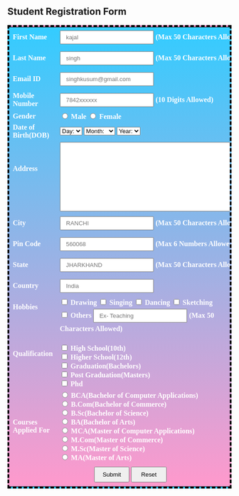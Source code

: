 
<html>
<head>
<title>Student Registration Form </title>
<style>
   
h2{
 font-family: Sans-serif; 
 font-size: 24px;     
 font-style: normal; 
 font-weight: bold; 
 color: red;
 text-align: center; 
 text-decoration: underline
}
table{
 font-family: verdana; 
 color:white; 
 font-size: 16px; 
 font-style: normal;
 font-weight: bold;
 background: linear-gradient(to bottom, #33ccff 0%, #ff99cc 100%);  
 border-collapse: collapse; 
 border: 4px solid #000000;
 border-style: dashed;
  
}
table.inner{
 border: 10px
}
input[type=text], input[type=email], input[type=number]{
 width: 50%;
 padding: 6px 12px;
 margin: 5px 0;
 box-sizing: border-box;
}
input[type=submit], input[type=reset]{
 width: 15%;
 padding: 8px 12px;
 margin: 5px 0;
 box-sizing: border-box;
}
</style>
</head>
<body>
<h2>Student Registration Form </h3>
<table align="center" cellpadding = "10">
<!--------------------- First Name ------------------------------------------>
<tr>
<td>First Name</td>
<td><input type="text" name="FirstName" maxlength="50" placeholder="kajal" />
(Max 50 Characters Allowed)
</td>
</tr>
<!------------------------ Last Name --------------------------------------->
<tr>
<td>Last Name</td>
<td><input type="text" name="LastName" maxlength="50" placeholder="singh"/>
(Max 50 Characters Allowed)
</td>
</tr>
<!-------------------------- Email ID ------------------------------------->
<tr>
<td>Email ID</td>
<td><input type="email" name="EmailID" maxlength="100" placeholder="singhkusum@gmail.com"/></td>
</tr>
<!-------------------------- Mobile Number ------------------------------------->
<tr>
<td>Mobile Number</td>
<td>
<input type="text" name="MobileNumber" maxlength="10" placeholder="7842xxxxxx"/>
(10 Digits Allowed)
</td>
</tr>
<!---------------------- Gender ------------------------------------->
<tr>
<td>Gender</td>
<td>
<input type="radio" name="Gender" value="Male" />
Male
<input type="radio" name="Gender" value="Female" />
Female
</td>
</tr>
<!--------------------------Date Of Birth----------------------------------->
<tr>
<td>Date of Birth(DOB)</td>
<td>
<select name="BirthDay" id="Birthday_Day">
<option value="-1">Day:</option>
<option value="1">1</option>
<option value="2">2</option>
<option value="3">3</option>
<option value="4">4</option>
<option value="5">5</option>
<option value="6">6</option>
<option value="7">7</option>
<option value="8">8</option>
<option value="9">9</option>
<option value="10">10</option>
<option value="11">11</option>
<option value="12">12</option>
<option value="13">13</option>
<option value="14">14</option>
<option value="15">15</option>
<option value="16">16</option>
<option value="17">17</option>
<option value="18">18</option>
<option value="19">19</option>
<option value="20">20</option>
<option value="21">21</option>
<option value="22">22</option>
<option value="23">23</option>
<option value="24">24</option>
<option value="25">25</option>
<option value="26">26</option>
<option value="27">27</option>
<option value="28">28</option>
<option value="29">29</option>
<option value="30">30</option>
<option value="31">31</option>
</select>
<select name="BirthdayMonth" id="Birthday_Month">
<option value="-1">Month:</option>
<option value="January">Jan(1)</option>
<option value="February">Feb(2)</option>
<option value="March">Mar(3)</option>
<option value="April">Apr(4)</option>
<option value="May">May(5)</option>
<option value="June">Jun(6)</option>
<option value="July">Jul(7)</option>
<option value="August">Aug(8)</option>
<option value="September">Sep(9)</option>
<option value="October">Oct(10)</option>
<option value="November">Nov(11)</option>
<option value="December">Dec(12)</option>
</select>
<select name="BirthdayYear" id="Birthday_Year">
<option value="-1">Year:</option>
<option value="2019">2019</option>
<option value="2018">2018</option>
<option value="2017">2017</option>
<option value="2016">2016</option>
<option value="2015">2015</option>
<option value="2014">2014</option>
<option value="2013">2013</option>
<option value="2012">2012</option>
<option value="2011">2011</option>
<option value="2010">2010</option>
<option value="2009">2009</option>
<option value="2008">2008</option>
<option value="2007">2007</option>
<option value="2006">2006</option>
<option value="2005">2005</option>
<option value="2004">2004</option>
<option value="2003">2003</option>
<option value="2002">2002</option>
<option value="2001">2001</option>
<option value="2000">2000</option>
<option value="1999">1999</option>
<option value="1998">1998</option>
<option value="1997">1997</option>
<option value="1996">1996</option>
<option value="1995">1995</option>
<option value="1994">1994</option>
<option value="1993">1993</option>
<option value="1992">1992</option>
<option value="1991">1991</option>
<option value="1990">1990</option>
<option value="1989">1989</option>
<option value="1988">1988</option>
<option value="1987">1987</option>
<option value="1986">1986</option>
<option value="1985">1985</option>
<option value="1984">1984</option>
<option value="1983">1983</option>
<option value="1982">1982</option>
<option value="1981">1981</option>
<option value="1980">1980</option>
</select>
</td>
</tr>
<!------------------------- Address ---------------------------------->
<tr>
<td>Address<br /><br /><br /></td>
<td><textarea name="Address" rows="10" cols="50"></textarea></td>
</tr>
<!-------------------------- City ------------------------------------->
<tr>
<td>City</td>
<td><input type="text" name="City" maxlength="50" placeholder="RANCHI"/>
(Max 50 Characters Allowed)
</td>
</tr>
<!----- -------------------- Pin Code-------------------------------------->
<tr>
<td>Pin Code</td>
<td><input type="Number" name="PinCode" maxlength="6" placeholder="560068"/>
(Max 6 Numbers Allowed)
</td>
</tr>
<!---------------------------- State ----------------------------------->
<tr>
<td>State</td>
<td><input type="text" name="State" maxlength="50" placeholder="JHARKHAND"/>
(Max 50 Characters Allowed)
</td>
</tr>
<!------------------------------ Country --------------------------------->
<tr>
<td>Country</td>
<td><input type="text" name="Country" placeholder="India" /></td>
</tr>
<!------------------------- Hobbies -------------------------------------->
<tr>
<td>Hobbies <br /><br /><br /></td>
<td>
<input type="checkbox" name="HobbyDrawing" value="Drawing" />
Drawing
<input type="checkbox" name="HobbySinging" value="Singing" />
Singing
<input type="checkbox" name="HobbyDancing" value="Dancing" />
Dancing
<input type="checkbox" name="HobbyCooking" value="Cooking" />
Sketching
<br />
<input type="checkbox" name="HobbyOther" value="Other">
Others
<input type="text" name="Other_Hobby" maxlength="50" placeholder="Ex- Teaching" />
(Max 50 Characters Allowed)
</td>
</tr>
<!-----------------------Qualification---------------------------------------->
<tr>
<td>Qualification <br /><br /><br /></td>
<td>
<br/>
<input type="checkbox" name="HighSchool" value="High School" />
High School(10th)<br>
<input type="checkbox" name="HigherSchool" value="Higher School" />
Higher School(12th)<br/>
<input type="checkbox" name="Graduation" value="Graduation" />
Graduation(Bachelors)<br/>
<input type="checkbox" name="PostGraduation" value="Post Graduation" />
Post Graduation(Masters)<br/>
<input type="checkbox" name="Phd" value="Phd">
Phd
</td>
</tr>
<!---------------------------- Courses ----------------------------------->
<tr>
<td>Courses<br />Applied For</td>
<td>
<input type="radio" name="CourseBCA" value="BCA">
BCA(Bachelor of Computer Applications)<br>
<input type="radio" name="CourseBCom" value="B.Com">
B.Com(Bachelor of Commerce)<br>
<input type="radio" name="CourseBSc" value="B.Sc">
B.Sc(Bachelor of Science)<br>
<input type="radio" name="CourseBA" value="B.A">
BA(Bachelor of Arts)<br>
<input type="radio" name="CourseMCA" value="BCA">
MCA(Master of Computer Applications)<br>
<input type="radio" name="CourseMCom" value="B.Com">
M.Com(Master of Commerce)<br>
<input type="radio" name="CourseMSc" value="B.Sc">
M.Sc(Master of Science)<br>
<input type="radio" name="CourseMA" value="B.A">
MA(Master of Arts)<br>
</td>
</tr>
<!----------------------- Submit and Reset ------------------------------->
<tr>
<td colspan="2" align="center">
<input type="submit" value="Submit">
<input type="reset" value="Reset">
</td>
</tr>
</table>
</form>
</body>
</html>